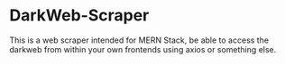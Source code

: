 # DarkWeb-Scraper
This is a web scraper intended for MERN Stack, be able to access the darkweb from within your own frontends using axios or something else.
